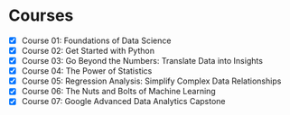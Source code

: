 # Courses

- [x] Course 01: Foundations of Data Science
- [x] Course 02: Get Started with Python
- [x] Course 03: Go Beyond the Numbers: Translate Data into Insights
- [x] Course 04: The Power of Statistics
- [x] Course 05: Regression Analysis: Simplify Complex Data Relationships
- [x] Course 06: The Nuts and Bolts of Machine Learning
- [x] Course 07: Google Advanced Data Analytics Capstone
